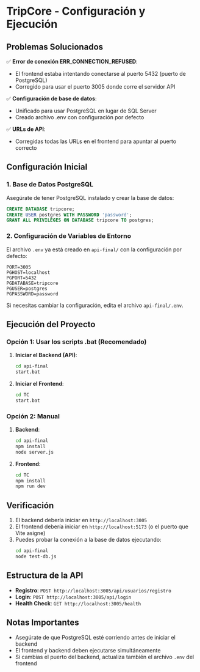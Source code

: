 # TripCore - Configuración y Ejecución

## Problemas Solucionados

✅ **Error de conexión ERR_CONNECTION_REFUSED**: 
- El frontend estaba intentando conectarse al puerto 5432 (puerto de PostgreSQL)
- Corregido para usar el puerto 3005 donde corre el servidor API

✅ **Configuración de base de datos**:
- Unificado para usar PostgreSQL en lugar de SQL Server
- Creado archivo .env con configuración por defecto

✅ **URLs de API**:
- Corregidas todas las URLs en el frontend para apuntar al puerto correcto

## Configuración Inicial

### 1. Base de Datos PostgreSQL

Asegúrate de tener PostgreSQL instalado y crear la base de datos:

```sql
CREATE DATABASE tripcore;
CREATE USER postgres WITH PASSWORD 'password';
GRANT ALL PRIVILEGES ON DATABASE tripcore TO postgres;
```

### 2. Configuración de Variables de Entorno

El archivo `.env` ya está creado en `api-final/` con la configuración por defecto:

```env
PORT=3005
PGHOST=localhost
PGPORT=5432
PGDATABASE=tripcore
PGUSER=postgres
PGPASSWORD=password
```

Si necesitas cambiar la configuración, edita el archivo `api-final/.env`.

## Ejecución del Proyecto

### Opción 1: Usar los scripts .bat (Recomendado)

1. **Iniciar el Backend (API)**:
   ```bash
   cd api-final
   start.bat
   ```

2. **Iniciar el Frontend**:
   ```bash
   cd TC
   start.bat
   ```

### Opción 2: Manual

1. **Backend**:
   ```bash
   cd api-final
   npm install
   node server.js
   ```

2. **Frontend**:
   ```bash
   cd TC
   npm install
   npm run dev
   ```

## Verificación

1. El backend debería iniciar en `http://localhost:3005`
2. El frontend debería iniciar en `http://localhost:5173` (o el puerto que Vite asigne)
3. Puedes probar la conexión a la base de datos ejecutando:
   ```bash
   cd api-final
   node test-db.js
   ```

## Estructura de la API

- **Registro**: `POST http://localhost:3005/api/usuarios/registro`
- **Login**: `POST http://localhost:3005/api/login`
- **Health Check**: `GET http://localhost:3005/health`

## Notas Importantes

- Asegúrate de que PostgreSQL esté corriendo antes de iniciar el backend
- El frontend y backend deben ejecutarse simultáneamente
- Si cambias el puerto del backend, actualiza también el archivo `.env` del frontend
